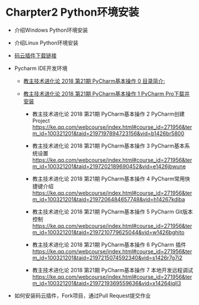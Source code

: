 # Charpter2 Python环境安装

* 介绍Windows Python环境安装
* 介绍Linux Python环境安装
* [码云插件下载链接](https://gitee.com/qytanggit/Python_Basic/raw/master/Charpter2_Python%E7%8E%AF%E5%A2%83%E5%AE%89%E8%A3%85/intellij-gitosc-2018.1.0.zip)
* Pycharm IDE开发环境

  - [教主技术进化论 2018 第21期 PyCharm基本操作 0 目录简介:](https://ke.qq.com/webcourse/index.html#course_id=271956&term_id=100321201&taid=2197189304788564&vid=t1426p1da10)

  - [教主技术进化论 2018 第21期 PyCharm基本操作 1 PyCharm
                       Pro下载并安装](https://ke.qq.com/webcourse/index.html#course_id=271956&term_id=100321201&taid=2197193599755860&vid=t14268g0ux6)


    - 教主技术进化论 2018 第21期 PyCharm基本操作 2 PyCharm创建Project  
    https://ke.qq.com/webcourse/index.html#course_id=271956&term_id=100321201&taid=2197197894723156&vid=b1426br5800

    - 教主技术进化论 2018 第21期 PyCharm基本操作 3 PyCharm基本系统设置  
    https://ke.qq.com/webcourse/index.html#course_id=271956&term_id=100321201&taid=2197202189690452&vid=e1426jbwune

    - 教主技术进化论 2018 第21期 PyCharm基本操作 4 PyCharm常用快捷键介绍  
    https://ke.qq.com/webcourse/index.html#course_id=271956&term_id=100321201&taid=2197206484657748&vid=h14267kdiba

    - 教主技术进化论 2018 第21期 PyCharm基本操作 5 PyCharm Git版本控制  
    https://ke.qq.com/webcourse/index.html#course_id=271956&term_id=100321201&taid=2197210779625044&vid=w1426bghito

    - 教主技术进化论 2018 第21期 PyCharm基本操作 6 PyCharm 插件  
    https://ke.qq.com/webcourse/index.html#course_id=271956&term_id=100321201&taid=2197215074592340&vid=s1426r7g7i2

    - 教主技术进化论 2018 第21期 PyCharm基本操作 7 本地开发远程调试  
    https://ke.qq.com/webcourse/index.html#course_id=271956&term_id=100321201&taid=2197219369559636&vid=x14264iqll3

* 如何安装码云插件，Fork项目，通过Pull Request提交作业

